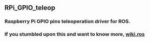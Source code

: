 ## RPi_GPIO_teleop

### Raspberry Pi GPIO pins teleoperation driver for ROS.

### If you stumbled upon this and want to know more, [wiki.ros](http://wiki.ros.org)
